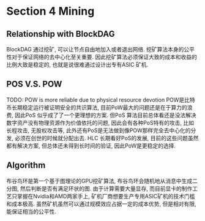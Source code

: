 # Section 4 Mining
## Relationship with BlockDAG
BlockDAG 通过挖矿, 可以让节点自由地加入或者退出网络. 挖矿算法本身的公平性对于保证网络的去中心化至关重要. 因此挖矿算法必须保证大致的成本和收益的比例大致是稳定的, 也就是说很难通过设计出专有ASIC 矿机.
## POS V.S. POW
TODO: POW is more reliable due to physical resource devotion
POW是比特币长期稳定运行被证明安全的共识算法, 目前PoW最大的问题还是在于算力的浪费, 因此PoS 似乎成了了一个更理想的方案. 但PoS 算法目前总体看还是没法解决数字资产没有物理资源作为价值依托的问题, 因此会有各种PoS特有的攻击, 比如长程攻击, 无股权攻击等, 此外还有PoS是无法做到像POW那样完全去中心化的分发, 必须在创世的时候就分配出去. HLC 长期看好PoS的发展, 目前的这些问题虽然都有解决方案, 但总体还未得到长时间的验证, 因此PoW是更稳定的选择. 

## Algorithm 
布谷鸟环是第一个基于图理论的GPU挖矿算法, 布谷鸟环会随机地从消息中生成二分图, 然后判断是否有满足环状的图. 由于计算需要大量显存, 而目前显卡的制作工艺只掌握在Nvidia和AMD两家手上, 矿机厂商想要生产专用ASIC矿机的技术门槛和成本极高. 虽然矿机虽然可以通过规模效应占据一定的成本优势, 但是相对有限, 能保证相当的公平性.